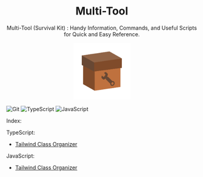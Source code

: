 <div align="center">
 
# Multi-Tool
Multi-Tool (Survival Kit) : Handy Information, Commands, and Useful Scripts for Quick and Easy Reference.
 
<img src="https://github.com/devartes/Multi-Tool/blob/main/images/svg/box.svg" width="150px" height="150px">
 
</div>

![Git](https://img.shields.io/badge/git-%23F05033.svg?style=for-the-badge&logo=git&logoColor=white) ![TypeScript](https://img.shields.io/badge/typescript-%23007ACC.svg?style=for-the-badge&logo=typescript&logoColor=white) ![JavaScript](https://img.shields.io/badge/javascript-%23323330.svg?style=for-the-badge&logo=javascript&logoColor=%23F7DF1E)

Index:

TypeScript:
  - [Tailwind Class Organizer](https://github.com/devartes/Multi-Tool/blob/main/typescript/tailwind-class-organizer/tailwind-class-organizer-ts.md)
  
JavaScript:
  - [Tailwind Class Organizer](https://github.com/devartes/Multi-Tool/blob/main/javascript/tailwind-class-organizer/tailwind-class-organizer-js.md)
